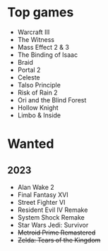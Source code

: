 # Top games

- Warcraft III
- The Witness
- Mass Effect 2 & 3
- The Binding of Isaac
- Braid
- Portal 2
- Celeste
- Talso Principle
- Risk of Rain 2
- Ori and the Blind Forest
- Hollow Knight
- Limbo & Inside

# Wanted

## 2023

- Alan Wake 2
- Final Fantasy XVI
- Street Fighter VI
- Resident Evil IV Remake
- System Shock Remake
- Star Wars Jedi: Survivor
- ~~Metroid Prime Remastered~~
- ~~Zelda: Tears of the Kingdom~~